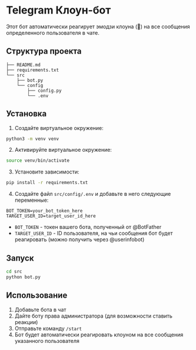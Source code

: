 # Telegram Клоун-бот

Этот бот автоматически реагирует эмодзи клоуна (🤡) на все сообщения определенного пользователя в чате.

## Структура проекта
```
├── README.md
├── requirements.txt
└── src
    ├── bot.py
    └── config
        ├── config.py
        └── .env
```

## Установка

1. Создайте виртуальное окружение:
```bash
python3 -m venv venv
```

2. Активируйте виртуальное окружение:
```bash
source venv/bin/activate
```

3. Установите зависимости:
```bash
pip install -r requirements.txt
```

4. Создайте файл `src/config/.env` и добавьте в него следующие переменные:
```
BOT_TOKEN=your_bot_token_here
TARGET_USER_ID=target_user_id_here
```

- `BOT_TOKEN` - токен вашего бота, полученный от @BotFather
- `TARGET_USER_ID` - ID пользователя, на чьи сообщения бот будет реагировать (можно получить через @userinfobot)

## Запуск

```bash
cd src
python bot.py
```

## Использование

1. Добавьте бота в чат
2. Дайте боту права администратора (для возможности ставить реакции)
3. Отправьте команду `/start`
4. Бот будет автоматически реагировать клоуном на все сообщения указанного пользователя 